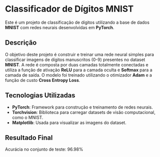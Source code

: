 # Classificador de Dígitos MNIST

Este é um projeto de classificação de dígitos utilizando a base de dados **MNIST** com redes neurais desenvolvidas em **PyTorch**.

## Descrição

O objetivo deste projeto é construir e treinar uma rede neural simples para classificar imagens de dígitos manuscritos (0-9) presentes no dataset **MNIST**. A rede é composta por duas camadas totalmente conectadas e utiliza a função de ativação **ReLU** para a camada oculta e **Softmax** para a camada de saída. O modelo foi treinado utilizando o otimizador **Adam** e a função de custo **Cross Entropy Loss**.

## Tecnologias Utilizadas

- **PyTorch**: Framework para construção e treinamento de redes neurais.
- **Torchvision**: Biblioteca para carregar datasets de visão computacional, como o MNIST.
- **Matplotlib**: Usada para visualizar as imagens do dataset.
  
## Resultado Final
Acurácia no conjunto de teste: 96.98%
